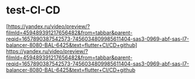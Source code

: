 # test-CI-CD

[https://yandex.ru/video/preview/?filmId=459489391217656482&from=tabbar&parent-reqid=1657890387542573-7456034809985611404-sas3-0969-abf-sas-l7-balancer-8080-BAL-6425&text=flutter+CI/CD+github] https://yandex.ru/video/preview/?filmId=459489391217656482&from=tabbar&parent-reqid=1657890387542573-7456034809985611404-sas3-0969-abf-sas-l7-balancer-8080-BAL-6425&text=flutter+CI/CD+github
